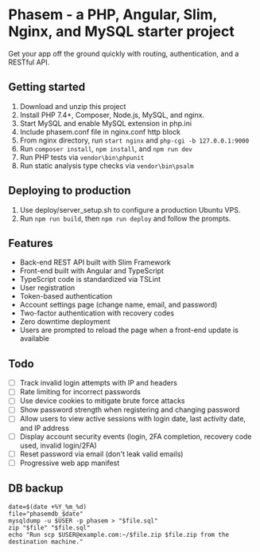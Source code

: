 # Phasem - a PHP, Angular, Slim, Nginx, and MySQL starter project

Get your app off the ground quickly with routing, authentication,
and a RESTful API.

## Getting started

1. Download and unzip this project
2. Install PHP 7.4+, Composer, Node.js, MySQL, and nginx.
3. Start MySQL and enable MySQL extension in php.ini
4. Include phasem.conf file in nginx.conf http block
5. From nginx directory, run `start nginx` and `php-cgi -b 127.0.0.1:9000`
6. Run `composer install`, `npm install`, and `npm run dev`
7. Run PHP tests via `vendor\bin\phpunit`
8. Run static analysis type checks via `vendor\bin\psalm`

## Deploying to production

1. Use deploy/server_setup.sh to configure a production Ubuntu VPS.
2. Run `npm run build`, then `npm run deploy` and follow the prompts.

## Features

* Back-end REST API built with Slim Framework
* Front-end built with Angular and TypeScript
* TypeScript code is standardized via TSLint
* User registration
* Token-based authentication
* Account settings page (change name, email, and password)
* Two-factor authentication with recovery codes
* Zero downtime deployment
* Users are prompted to reload the page when a front-end update is available

## Todo

- [ ] Track invalid login attempts with IP and headers
- [ ] Rate limiting for incorrect passwords
- [ ] Use device cookies to mitigate brute force attacks
- [ ] Show password strength when registering and changing password
- [ ] Allow users to view active sessions with login date, last activity date, and IP address
- [ ] Display account security events (login, 2FA completion, recovery code used, invalid login/2FA)
- [ ] Reset password via email (don't leak valid emails)
- [ ] Progressive web app manifest

## DB backup

```shell script
date=$(date +%Y_%m_%d)
file="phasemdb_$date"
mysqldump -u $USER -p phasem > "$file.sql"
zip "$file" "$file.sql"
echo "Run scp $USER@example.com:~/$file.zip $file.zip from the destination machine."
```
